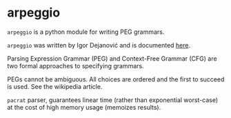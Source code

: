 # arpeggio

`arpeggio` is a python module for writing PEG grammars.

`arpeggio` was written by Igor Dejanović and is documented
[here](http://igordejanovic.net/Arpeggio/).

Parsing Expression Grammar (PEG) and Context-Free Grammar (CFG) are two formal
approaches to specifying grammars.

PEGs cannot be ambiguous. All choices are ordered and the first to succeed is
used. See the wikipedia article.

`pacrat` parser, guarantees linear time (rather than exponential worst-case) at
the cost of high memory usage (memoizes results).
